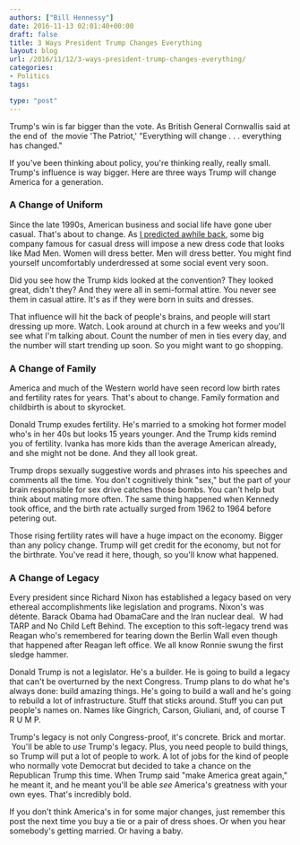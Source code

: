 ```yaml
---
authors: ["Bill Hennessy"]
date: 2016-11-13 02:01:40+00:00
draft: false
title: 3 Ways President Trump Changes Everything
layout: blog
url: /2016/11/12/3-ways-president-trump-changes-everything/
categories:
- Politics
tags:

type: "post"
---
```


Trump's win is far bigger than the vote. As British General Cornwallis said at the end of  the movie 'The Patriot,' "Everything will change . . . everything has changed."

If you've been thinking about policy, you're thinking really, really small. Trump's influence is way bigger. Here are three ways Trump will change America for a generation.



### A Change of Uniform



Since the late 1990s, American business and social life have gone uber casual. That's about to change. As [I predicted awhile back](https://hennessysview.com/2016/05/23/somethings-about-to-change/), some big company famous for casual dress will impose a new dress code that looks like Mad Men. Women will dress better. Men will dress better. You might find yourself uncomfortably underdressed at some social event very soon.

Did you see how the Trump kids looked at the convention? They looked great, didn't they? And they were all in semi-formal attire. You never see them in casual attire. It's as if they were born in suits and dresses.

That influence will hit the back of people's brains, and people will start dressing up more. Watch. Look around at church in a few weeks and you'll see what I'm talking about. Count the number of men in ties every day, and the number will start trending up soon. So you might want to go shopping.



### A Change of Family



America and much of the Western world have seen record low birth rates and fertility rates for years. That's about to change. Family formation and childbirth is about to skyrocket.

Donald Trump exudes fertility. He's married to a smoking hot former model who's in her 40s but looks 15 years younger. And the Trump kids remind you of fertility. Ivanka has more kids than the average American already, and she might not be done. And they all look great.

Trump drops sexually suggestive words and phrases into his speeches and comments all the time. You don't cognitively think "sex," but the part of your brain responsible for sex drive catches those bombs. You can't help but think about mating more often. The same thing happened when Kennedy took office, and the birth rate actually surged from 1962 to 1964 before petering out.

Those rising fertility rates will have a huge impact on the economy. Bigger than any policy change. Trump will get credit for the economy, but not for the birthrate. You've read it here, though, so you'll know what happened.



### A Change of Legacy



Every president since Richard Nixon has established a legacy based on very ethereal accomplishments like legislation and programs. Nixon's was détente. Barack Obama had ObamaCare and the Iran nuclear deal.  W had TARP and No Child Left Behind. The exception to this soft-legacy trend was Reagan who's remembered for tearing down the Berlin Wall even though that happened after Reagan left office. We all know Ronnie swung the first sledge hammer.

Donald Trump is not a legislator. He's a builder. He is going to build a legacy that can't be overturned by the next Congress. Trump plans to do what he's always done: build amazing things. He's going to build a wall and he's going to rebuild a lot of infrastructure. Stuff that sticks around. Stuff you can put people's names on. Names like Gingrich, Carson, Giuliani, and, of course T R U M P.

Trump's legacy is not only Congress-proof, it's concrete. Brick and mortar.  You'll be able to _use_ Trump's legacy. Plus, you need people to build things, so Trump will put a lot of people to work. A lot of jobs for the kind of people who normally vote Democrat but decided to take a chance on the Republican Trump this time. When Trump said "make America great again," he meant it, and he meant you'll be able _see_ America's greatness with your own eyes. That's incredibly bold.

If you don't think America's in for some major changes, just remember this post the next time you buy a tie or a pair of dress shoes. Or when you hear somebody's getting married. Or having a baby.





